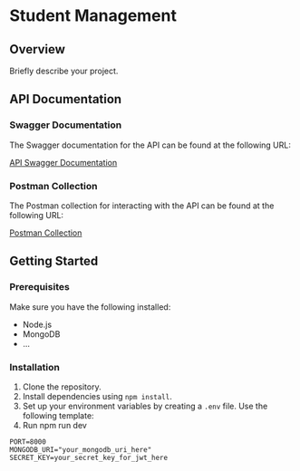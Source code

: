 # Student Management 

## Overview

Briefly describe your project.

## API Documentation

### Swagger Documentation

The Swagger documentation for the API can be found at the following URL:

[API Swagger Documentation](http://65.1.96.126:8000/docs/#/)

### Postman Collection

The Postman collection for interacting with the API can be found at the following URL:

[Postman Collection](https://www.postman.com/collections/your-collection-id)

## Getting Started

### Prerequisites

Make sure you have the following installed:

- Node.js
- MongoDB
- ...

### Installation

1. Clone the repository.
2. Install dependencies using `npm install`.
3. Set up your environment variables by creating a `.env` file. Use the following template:
4. Run npm run dev 

```dotenv
PORT=8000
MONGODB_URI="your_mongodb_uri_here"
SECRET_KEY=your_secret_key_for_jwt_here
